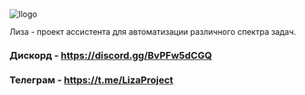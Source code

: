 ![llogo](https://github.com/user-attachments/assets/d54d3796-8594-4918-9d2c-a4da6a8fbee7)


Лиза - проект ассистента для автоматизации различного спектра задач.

### Дискорд - https://discord.gg/BvPFw5dCGQ
### Телеграм - https://t.me/LizaProject
